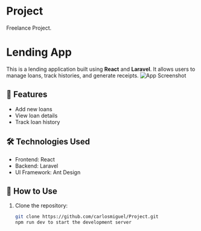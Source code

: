# Project
Freelance Project.

# Lending App

This is a lending application built using **React** and **Laravel**. It allows users to manage loans, track histories, and generate receipts.
![App Screenshot]()


## 🚀 Features
- Add new loans
- View loan details
- Track loan history

## 🛠 Technologies Used
- Frontend: React
- Backend: Laravel
- UI Framework: Ant Design

## 📂 How to Use
1. Clone the repository:
   ```bash
   git clone https://github.com/carlosmiguel/Project.git
   npm run dev to start the development server
